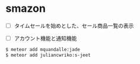 smazon
=================

- [ ] タイムセールを始めとした、セール商品一覧の表示
- [ ] アカウント機能と通知機能


```sh
$ meteor add mquandalle:jade
$ meteor add juliancwriko:s-jeet
```
